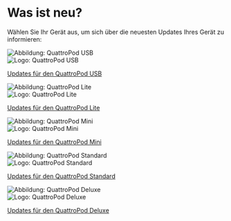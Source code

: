 # Was ist neu?

Wählen Sie Ihr Gerät aus, um sich über die neuesten Updates Ihres Gerät zu informieren:

<div class="md-showcase">
	<img src="/assets/img/quattropod.usb.png" alt="Abbildung: QuattroPod USB"></a>
	<div>
		<img src="/assets/img/quattropod-usb.black.logo.png" alt="Logo: QuattroPod USB">
		<p><a href="/usb/whatsnew">Updates für den QuattroPod USB</a></p>
	</div>
</div>
<div class="md-showcase">
	<img src="/assets/img/quattropod.lite.png" alt="Abbildung: QuattroPod Lite"></a>
	<div>
		<img src="/assets/img/quattropod-lite.black.logo.png" alt="Logo: QuattroPod Lite">
		<p><a href="/lite/whatsnew">Updates für den QuattroPod Lite</a></p>
	</div>
</div>
<div class="md-showcase">
	<img src="/assets/img/quattropod.mini.png" alt="Abbildung: QuattroPod Mini">
	<div>
		<img src="/assets/img/quattropod-mini.black.logo.png" alt="Logo: QuattroPod Mini">
		<p><a href="/mini/whatsnew">Updates für den QuattroPod Mini</a></p>
	</div>
</div>
<div class="md-showcase">
	<img src="/assets/img/quattropod.standard.png" alt="Abbildung: QuattroPod Standard">
	<div>
		<img src="/assets/img/quattropod-standard.black.logo.png" alt="Logo: QuattroPod Standard">
		<p><a href="/standard/whatsnew">Updates für den QuattroPod Standard</a></p>
	</div>
</div>
<div class="md-showcase">
	<img src="/assets/img/quattropod.deluxe.png" alt="Abbildung: QuattroPod Deluxe">
	<div>
		<img src="/assets/img/quattropod-deluxe.black.logo.png" alt="Logo: QuattroPod Deluxe">
		<p><a href="/deluxe/whatsnew">Updates für den QuattroPod Deluxe</a></p>
	</div>
</div>